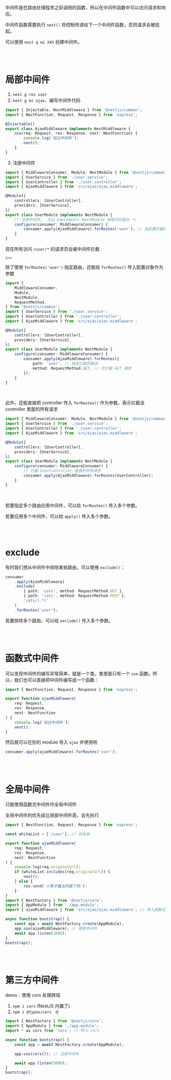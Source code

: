 中间件是在路由处理程序之前调用的函数，所以在中间件函数中可以访问请求和响应。

中间件函数需要执行 `next()` 将控制传递给下一个中间件函数，否则请求会被挂起。

可以使用 `nest g mi XXX` 创建中间件。

<br><br>

# 局部中间件

1. `nest g res user`
2. `nest g mi ajax`、编写中间件代码

```typescript
import { Injectable, NestMiddleware } from '@nestjs/common';
import { NextFunction, Request, Response } from 'express';

@Injectable()
export class AjaxMiddleware implements NestMiddleware {
    use(req: Request, res: Response, next: NextFunction) {
        console.log('经过中间件');
        next();
    }
}
```

3. 注册中间件

```typescript
import { MiddlewareConsumer, Module, NestModule } from '@nestjs/common';
import { UserService } from './user.service';
import { UserController } from './user.controller';
import { AjaxMiddleware } from 'src/ajax/ajax.middleware';

@Module({
    controllers: [UserController],
    providers: [UserService],
})
export class UserModule implements NestModule {
    /* 注册中间件;  可以 implements NestModule 获取代码提示 */
    configure(consumer: MiddlewareConsumer) {
        consumer.apply(AjaxMiddleware).forRoutes('user'); // 指定要拦截的路由
    }
}
```

现在所有访问 `/user/*` 的请求否会被中间件拦截

<img src="picture/1676789213466-39f43b08-f49b-4350-96af-8dbe04e5dedf.png" alt="img" style="zoom:50%;" />

<br>

除了使用 `forRoutes('user')` 指定路由，还能给 `forRoutes()` 传入配置对象作为参数

```typescript
import {
    MiddlewareConsumer,
    Module,
    NestModule,
    RequestMethod,
} from '@nestjs/common';
import { UserService } from './user.service';
import { UserController } from './user.controller';
import { AjaxMiddleware } from 'src/ajax/ajax.middleware';

@Module({
    controllers: [UserController],
    providers: [UserService],
})
export class UserModule implements NestModule {
    configure(consumer: MiddlewareConsumer) {
        consumer.apply(AjaxMiddleware).forRoutes({
            path: 'user', // 指定拦截的路由
            method: RequestMethod.GET, // 仅拦截 GET 请求
        });
    }
}
```

<br>

此外，还能直接把 controller 传入 `forRoutes()` 作为参数，表示拦截该 controller 里面的所有请求

```typescript
import { MiddlewareConsumer, Module, NestModule } from '@nestjs/common';
import { UserService } from './user.service';
import { UserController } from './user.controller';
import { AjaxMiddleware } from 'src/ajax/ajax.middleware';

@Module({
    controllers: [UserController],
    providers: [UserService],
})
export class UserModule implements NestModule {
    configure(consumer: MiddlewareConsumer) {
        // 拦截 UserController 里面的所有请求
        consumer.apply(AjaxMiddleware).forRoutes(UserController);
    }
}
```

<br>

若要指定多个路由应用中间件，可以给 `forRoutes()` 传入多个参数。

若要应用多个中间件，可以给 `apply()` 传入多个参数。

<br><br>

# exclude

有时我们想从中间件中排除某些路由，可以使用 `exclude()`：

```typescript
consumer
    .apply(AjaxMiddleware)
    .exclude(
        { path: 'cats', method: RequestMethod.GET },
        { path: 'cats', method: RequestMethod.POST },
        'cats/(.*)'
    )
    .forRoutes('user');
```

若要排除多个路由，可以给 `exclude()` 传入多个参数。

<br><br>

# 函数式中间件

可以发现中间件的编写非常简单，就是一个类，类里面只有一个 `use` 函数。所以，我们也可以直接把中间件编写成一个函数：

```typescript
import { NextFunction, Request, Response } from 'express';

export function ajaxMiddleware(
    req: Request,
    res: Response,
    next: NextFunction
) {
    console.log('经过中间件');
    next();
}
```

然后就可以在别的 module 导入 `ajax` 并使用啦

```typescript
consumer.apply(ajaxMiddleware).forRoutes('user');
```

<br><br>

# 全局中间件

只能使用函数式中间件作全局中间件

全局中间件的优先级比局部中间件高，会先执行

```typescript
import { NextFunction, Request, Response } from 'express';

const whiteList = ['/user']; // 白名单

export function ajaxMiddleware(
    req: Request,
    res: Response,
    next: NextFunction
) {
    console.log(req.originalUrl);
    if (whiteList.includes(req.originalUrl)) {
        next();
    } else {
        res.send('小黑子露出鸡脚了吧');
    }
}
import { NestFactory } from '@nestjs/core';
import { AppModule } from './app.module';
import { ajaxMiddleware } from 'src/ajax/ajax.middleware'; // 导入函数式中间件

async function bootstrap() {
    const app = await NestFactory.create(AppModule);
    app.use(ajaxMiddleware); // 使用中间件
    await app.listen(3000);
}
bootstrap();
```

<br><br>

# 第三方中间件

demo：使用 cors 处理跨域

1. `npm i cors` (NestJS 内置了)
2. `npm i @types/cors -D`

```typescript
import { NestFactory } from '@nestjs/core';
import { AppModule } from './app.module';
import * as cors from 'cors'; // 导入 cors

async function bootstrap() {
    const app = await NestFactory.create(AppModule);

    app.use(cors()); // 注册中间件

    await app.listen(3000);
}
bootstrap();
```

<br><br>
